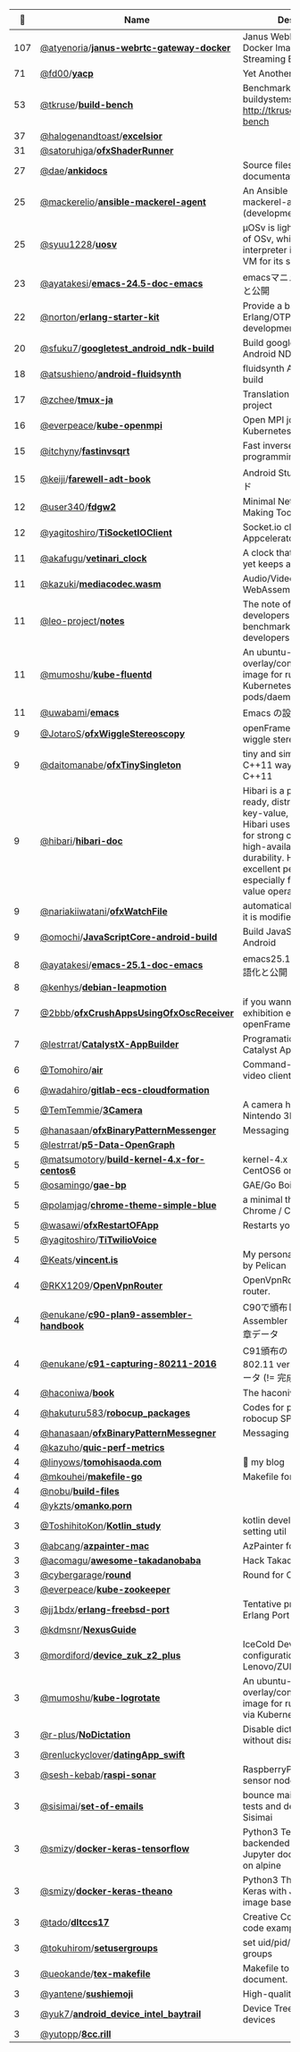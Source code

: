 |:star2: | Name | Description | 🌍|
|---|---|---|---|
|107|[@atyenoria](https://github.com/atyenoria)/[**janus-webrtc-gateway-docker**](https://github.com/atyenoria/janus-webrtc-gateway-docker)|Janus WebRTC Gateway Docker Image for Media Streaming Expert User||
|71|[@fd00](https://github.com/fd00)/[**yacp**](https://github.com/fd00/yacp)|Yet Another Cygwin Ports||
|53|[@tkruse](https://github.com/tkruse)/[**build-bench**](https://github.com/tkruse/build-bench)|Benchmarks for Java buildystems http://tkruse.github.io/build-bench||
|37|[@halogenandtoast](https://github.com/halogenandtoast)/[**excelsior**](https://github.com/halogenandtoast/excelsior)|||
|31|[@satoruhiga](https://github.com/satoruhiga)/[**ofxShaderRunner**](https://github.com/satoruhiga/ofxShaderRunner)|||
|27|[@dae](https://github.com/dae)/[**ankidocs**](https://github.com/dae/ankidocs)|Source files for Anki's documentation||
|25|[@mackerelio](https://github.com/mackerelio)/[**ansible-mackerel-agent**](https://github.com/mackerelio/ansible-mackerel-agent)|An Ansible role for mackerel-agent. (development version)|[:arrow_upper_right:](https://galaxy.ansible.com/mackerelio/mackerel-agent/)|
|25|[@syuu1228](https://github.com/syuu1228)/[**uosv**](https://github.com/syuu1228/uosv)|µOSv is lightweight edition of OSv, which uses mruby interpreter instead of Java VM for its system language.||
|23|[@ayatakesi](https://github.com/ayatakesi)/[**emacs-24.5-doc-emacs**](https://github.com/ayatakesi/emacs-24.5-doc-emacs)|emacsマニュアルの日本語化と公開|[:arrow_upper_right:](https://ayatakesi.github.io/)|
|22|[@norton](https://github.com/norton)/[**erlang-starter-kit**](https://github.com/norton/erlang-starter-kit)|Provide a basic set of Erlang/OTP tools for development and for testing||
|20|[@sfuku7](https://github.com/sfuku7)/[**googletest_android_ndk-build**](https://github.com/sfuku7/googletest_android_ndk-build)|Build googletest with Android NDK||
|18|[@atsushieno](https://github.com/atsushieno)/[**android-fluidsynth**](https://github.com/atsushieno/android-fluidsynth)|fluidsynth Android port / build||
|17|[@zchee](https://github.com/zchee)/[**tmux-ja**](https://github.com/zchee/tmux-ja)|Translation tmux man page project||
|16|[@everpeace](https://github.com/everpeace)/[**kube-openmpi**](https://github.com/everpeace/kube-openmpi)|Open MPI jobs on Kubernetes||
|15|[@itchyny](https://github.com/itchyny)/[**fastinvsqrt**](https://github.com/itchyny/fastinvsqrt)|Fast inverse square root in programming languages||
|15|[@keiji](https://github.com/keiji)/[**farewell-adt-book**](https://github.com/keiji/farewell-adt-book)|Android Studio完全移行ガイド||
|12|[@user340](https://github.com/user340)/[**fdgw2**](https://github.com/user340/fdgw2)|Minimal NetBSD Distribution Making Tool||
|12|[@yagitoshiro](https://github.com/yagitoshiro)/[**TiSocketIOClient**](https://github.com/yagitoshiro/TiSocketIOClient)|Socket.io client for Appcelerator Titanium||
|11|[@akafugu](https://github.com/akafugu)/[**vetinari_clock**](https://github.com/akafugu/vetinari_clock)|A clock that ticks irregularly, yet keeps accurate time.||
|11|[@kazuki](https://github.com/kazuki)/[**mediacodec.wasm**](https://github.com/kazuki/mediacodec.wasm)|Audio/Video Codec in WebAssembly||
|11|[@leo-project](https://github.com/leo-project)/[**notes**](https://github.com/leo-project/notes)|The note of LeoFS' developers and LeoFS' benchmark report to developers and users|[:arrow_upper_right:](https://github.com/leo-project/leofs)|
|11|[@mumoshu](https://github.com/mumoshu)/[**kube-fluentd**](https://github.com/mumoshu/kube-fluentd)|An ubuntu-slim/s6-overlay/confd based docker image for running fluentd in Kubernetes pods/daemonsets||
|11|[@uwabami](https://github.com/uwabami)/[**emacs**](https://github.com/uwabami/emacs)|Emacs の設定ファイル群|[:arrow_upper_right:](https://uwabami.github.io/cc-env/Emacs.html)|
|9|[@JotaroS](https://github.com/JotaroS)/[**ofxWiggleStereoscopy**](https://github.com/JotaroS/ofxWiggleStereoscopy)|openFrameworks addon for wiggle stereoscopy effect.||
|9|[@daitomanabe](https://github.com/daitomanabe)/[**ofxTinySingleton**](https://github.com/daitomanabe/ofxTinySingleton)|tiny and simple singleton in C++11 way (for learning C++11||
|9|[@hibari](https://github.com/hibari)/[**hibari-doc**](https://github.com/hibari/hibari-doc)|Hibari is a production-ready, distributed, ordered key-value, big data store. Hibari uses chain replication for strong consistency, high-availability, and durability. Hibari has excellent performance especially for read and large value operations.|[:arrow_upper_right:](http://hibari.github.com/hibari-doc)|
|9|[@nariakiiwatani](https://github.com/nariakiiwatani)/[**ofxWatchFile**](https://github.com/nariakiiwatani/ofxWatchFile)|automatically reload a file if it is modified||
|9|[@omochi](https://github.com/omochi)/[**JavaScriptCore-android-build**](https://github.com/omochi/JavaScriptCore-android-build)|Build JavaScriptCore for Android||
|8|[@ayatakesi](https://github.com/ayatakesi)/[**emacs-25.1-doc-emacs**](https://github.com/ayatakesi/emacs-25.1-doc-emacs)|emacs25.1マニュアルの日本語化と公開||
|8|[@kenhys](https://github.com/kenhys)/[**debian-leapmotion**](https://github.com/kenhys/debian-leapmotion)|||
|7|[@2bbb](https://github.com/2bbb)/[**ofxCrushAppsUsingOfxOscReceiver**](https://github.com/2bbb/ofxCrushAppsUsingOfxOscReceiver)|if you wanna be no.1 in exhibition everyone use openFrameworks!||
|7|[@lestrrat](https://github.com/lestrrat)/[**CatalystX-AppBuilder**](https://github.com/lestrrat/CatalystX-AppBuilder)|Programatically Build Your Catalyst Apps||
|6|[@Tomohiro](https://github.com/Tomohiro)/[**air**](https://github.com/Tomohiro/air)|Command-line AirPlay video client for Apple TV||
|6|[@wadahiro](https://github.com/wadahiro)/[**gitlab-ecs-cloudformation**](https://github.com/wadahiro/gitlab-ecs-cloudformation)|||
|5|[@TemTemmie](https://github.com/TemTemmie)/[**3Camera**](https://github.com/TemTemmie/3Camera)|A camera homebrew for the Nintendo 3DS.||
|5|[@hanasaan](https://github.com/hanasaan)/[**ofxBinaryPatternMessenger**](https://github.com/hanasaan/ofxBinaryPatternMessenger)|Messaging via Image||
|5|[@lestrrat](https://github.com/lestrrat)/[**p5-Data-OpenGraph**](https://github.com/lestrrat/p5-Data-OpenGraph)|||
|5|[@matsumotory](https://github.com/matsumotory)/[**build-kernel-4.x-for-centos6**](https://github.com/matsumotory/build-kernel-4.x-for-centos6)|kernel-4.x build system for CentOS6 on CentOS6||
|5|[@osamingo](https://github.com/osamingo)/[**gae-bp**](https://github.com/osamingo/gae-bp)|GAE/Go Boilerplate||
|5|[@polamjag](https://github.com/polamjag)/[**chrome-theme-simple-blue**](https://github.com/polamjag/chrome-theme-simple-blue)|a minimal theme for Google Chrome / Chromium|[:arrow_upper_right:](https://chrome.google.com/webstore/detail/simple-blue/kglcjiiffdfngnjlgaalhdjjemihjfnd)|
|5|[@wasawi](https://github.com/wasawi)/[**ofxRestartOFApp**](https://github.com/wasawi/ofxRestartOFApp)|Restarts your OF app.||
|5|[@yagitoshiro](https://github.com/yagitoshiro)/[**TiTwilioVoice**](https://github.com/yagitoshiro/TiTwilioVoice)|||
|4|[@Keats](https://github.com/Keats)/[**vincent.is**](https://github.com/Keats/vincent.is)|My personal blog, powered by Pelican||
|4|[@RKX1209](https://github.com/RKX1209)/[**OpenVpnRouter**](https://github.com/RKX1209/OpenVpnRouter)|OpenVpnRouter is a VPN router. ||
|4|[@enukane](https://github.com/enukane)/[**c90-plan9-assembler-handbook**](https://github.com/enukane/c90-plan9-assembler-handbook)|C90で頒布した "Plan 9 Assembler Handbook" の文章データ||
|4|[@enukane](https://github.com/enukane)/[**c91-capturing-80211-2016**](https://github.com/enukane/c91-capturing-80211-2016)|C91頒布の「Capturing 802.11 ver.2016」の原稿データ (!= 完成pdf)||
|4|[@haconiwa](https://github.com/haconiwa)/[**book**](https://github.com/haconiwa/book)|The haconiwa gitbook||
|4|[@hakuturu583](https://github.com/hakuturu583)/[**robocup_packages**](https://github.com/hakuturu583/robocup_packages)|Codes for playing soccer in robocup SPL||
|4|[@hanasaan](https://github.com/hanasaan)/[**ofxBinaryPatternMessegner**](https://github.com/hanasaan/ofxBinaryPatternMessegner)|Messaging via Image||
|4|[@kazuho](https://github.com/kazuho)/[**quic-perf-metrics**](https://github.com/kazuho/quic-perf-metrics)|||
|4|[@linyows](https://github.com/linyows)/[**tomohisaoda.com**](https://github.com/linyows/tomohisaoda.com)|📝 my blog|[:arrow_upper_right:](http://tomohisaoda.com)|
|4|[@mkouhei](https://github.com/mkouhei)/[**makefile-go**](https://github.com/mkouhei/makefile-go)|Makefile for Golang||
|4|[@nobu](https://github.com/nobu)/[**build-files**](https://github.com/nobu/build-files)|||
|4|[@ykzts](https://github.com/ykzts)/[**omanko.porn**](https://github.com/ykzts/omanko.porn)||[:arrow_upper_right:](https://omanko.porn/)|
|3|[@ToshihitoKon](https://github.com/ToshihitoKon)/[**Kotlin_study**](https://github.com/ToshihitoKon/Kotlin_study)|kotlin development env setting util||
|3|[@abcang](https://github.com/abcang)/[**azpainter-mac**](https://github.com/abcang/azpainter-mac)|AzPainter for Mac||
|3|[@acomagu](https://github.com/acomagu)/[**awesome-takadanobaba**](https://github.com/acomagu/awesome-takadanobaba)|Hack Takadanobaba.||
|3|[@cybergarage](https://github.com/cybergarage)/[**round**](https://github.com/cybergarage/round)|Round for C|[:arrow_upper_right:](http://www.cybergarage.org/)|
|3|[@everpeace](https://github.com/everpeace)/[**kube-zookeeper**](https://github.com/everpeace/kube-zookeeper)|||
|3|[@jj1bdx](https://github.com/jj1bdx)/[**erlang-freebsd-port**](https://github.com/jj1bdx/erlang-freebsd-port)|Tentative private FreeBSD Erlang Port for 18.2||
|3|[@kdmsnr](https://github.com/kdmsnr)/[**NexusGuide**](https://github.com/kdmsnr/NexusGuide)|||
|3|[@mordiford](https://github.com/mordiford)/[**device_zuk_z2_plus**](https://github.com/mordiford/device_zuk_z2_plus)|IceCold Device configuration for Lenovo/ZUK Z2 Plus||
|3|[@mumoshu](https://github.com/mumoshu)/[**kube-logrotate**](https://github.com/mumoshu/kube-logrotate)|An ubuntu-slim/s6-overlay/confd based docker image for running logrotate via Kubernetes daemonsets||
|3|[@r-plus](https://github.com/r-plus)/[**NoDictation**](https://github.com/r-plus/NoDictation)|Disable dictation key without disable Siri.||
|3|[@renluckyclover](https://github.com/renluckyclover)/[**datingApp_swift**](https://github.com/renluckyclover/datingApp_swift)|||
|3|[@sesh-kebab](https://github.com/sesh-kebab)/[**raspi-sonar**](https://github.com/sesh-kebab/raspi-sonar)|RaspberryPi Ultrasonic sensor node extention||
|3|[@sisimai](https://github.com/sisimai)/[**set-of-emails**](https://github.com/sisimai/set-of-emails)|bounce mail collection for tests and development on Sisimai|[:arrow_upper_right:](https://libsisimai.org/)|
|3|[@smizy](https://github.com/smizy)/[**docker-keras-tensorflow**](https://github.com/smizy/docker-keras-tensorflow)|Python3 Tensorflow backended Keras with Jupyter docker image based on alpine ||
|3|[@smizy](https://github.com/smizy)/[**docker-keras-theano**](https://github.com/smizy/docker-keras-theano)|Python3 Theano backended Keras with Jupyter docker image based on alpine ||
|3|[@tado](https://github.com/tado)/[**dltccs17**](https://github.com/tado/dltccs17)|Creative Coding School code examples||
|3|[@tokuhirom](https://github.com/tokuhirom)/[**setusergroups**](https://github.com/tokuhirom/setusergroups)|set uid/pid/supplementary groups||
|3|[@ueokande](https://github.com/ueokande)/[**tex-makefile**](https://github.com/ueokande/tex-makefile)|Makefile to compile TeX document.||
|3|[@yantene](https://github.com/yantene)/[**sushiemoji**](https://github.com/yantene/sushiemoji)|High-quality sushi emoji set||
|3|[@yuk7](https://github.com/yuk7)/[**android_device_intel_baytrail**](https://github.com/yuk7/android_device_intel_baytrail)|Device Trees for BayTrail-T devices||
|3|[@yutopp](https://github.com/yutopp)/[**8cc.rill**](https://github.com/yutopp/8cc.rill)|||


